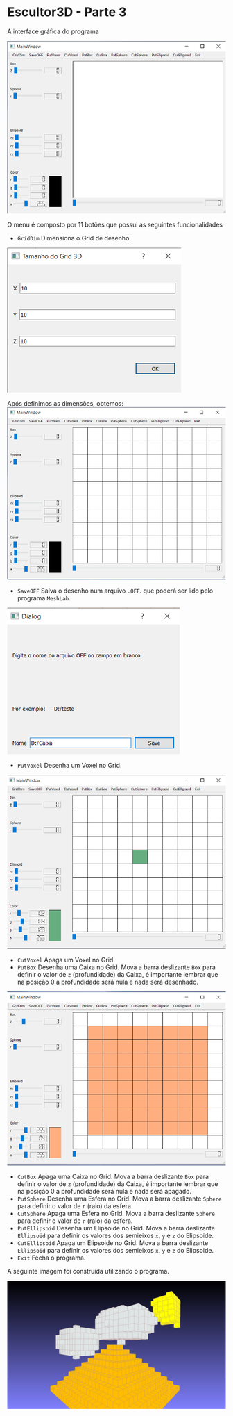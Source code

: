 # Escultor3D - Parte 3

A interface gráfica do programa

<img src="img/tela-inicial.png">

O menu é composto por 11 botões que possui as seguintes funcionalidades

* `GridDim` Dimensiona o Grid de desenho.

<img src="img/dim-grid.png">

Após definimos as dimensões, obtemos:
<img src="img/tela-inicial-grid.png">

* `SaveOFF` Salva o desenho num arquivo `.OFF`. que poderá ser lido pelo programa `MeshLab`.

<img src="img/SaveOFF.png">

* `PutVoxel` Desenha um Voxel no Grid.

<img src="img/putvoxel.png">

* `CutVoxel` Apaga um Voxel no Grid.
* `PutBox` Desenha uma Caixa no Grid. Mova a barra deslizante `Box` para definir o valor de `z` (profundidade) da Caixa, é importante lembrar que na posição 0 a profundidade será nula e nada será desenhado.

<img src="img/box-desenho.png">

* `CutBox` Apaga uma Caixa no Grid. Mova a barra deslizante `Box` para definir o valor de `z` (profundidade) da Caixa, é importante lembrar que na posição 0 a profundidade será nula e nada será apagado.
* `PutSphere` Desenha uma Esfera no Grid. Mova a barra deslizante `Sphere` para definir o valor de `r` (raio) da esfera.
* `CutSphere` Apaga uma Esfera no Grid. Mova a barra deslizante `Sphere` para definir o valor de `r` (raio) da esfera.
* `PutEllipsoid` Desenha um Elipsoide no Grid. Mova a barra deslizante `Ellipsoid` para definir os valores dos semieixos `x`, `y` e `z` do Elipsoide.
* `CutEllipsoid` Apaga um Elipsoide no Grid. Mova a barra deslizante `Ellipsoid` para definir os valores dos semieixos `x`, `y` e `z` do Elipsoide.
* `Exit` Fecha o programa.


A seguinte imagem foi construída utilizando o programa.

<img src="img/piramide00.png">
